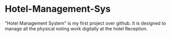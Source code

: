 # Hotel-Management-Sys
"Hotel Management System" is my first project over github. It is designed to manage all the physical noting work digitally at the hotel Reception.
